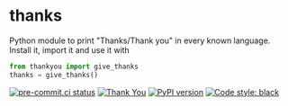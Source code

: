 # thanks
Python module to print "Thanks/Thank you" in every known language.
Install it, import it and use it with
```python
from thankyou import give_thanks
thanks = give_thanks()
```

[![pre-commit.ci status](https://results.pre-commit.ci/badge/github/mariofix/thankyou/main.svg)](https://results.pre-commit.ci/latest/github/mariofix/thankyou/main) [![Thank You](https://github.com/mariofix/thankyou/actions/workflows/tests.yml/badge.svg)](https://github.com/mariofix/thankyou/actions/workflows/tests.yml) [![PyPI version](https://badge.fury.io/py/thankyou.svg)](https://badge.fury.io/py/thankyou) [![Code style: black](https://img.shields.io/badge/code%20style-black-000000.svg)](https://github.com/psf/black)
